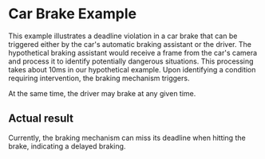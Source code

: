 # Car Brake Example

This example illustrates a deadline violation in a car brake that can be triggered either by the car's automatic braking assistant or the driver.
The hypothetical braking assistant would receive a frame from the car's camera and process it to identify potentially dangerous situations.
This processing takes about 10ms in our hypothetical example.
Upon identifying a condition requiring intervention, the braking mechanism triggers.

At the same time, the driver may brake at any given time.

## Actual result

Currently, the braking mechanism can miss its deadline when hitting the brake, indicating a delayed braking.

